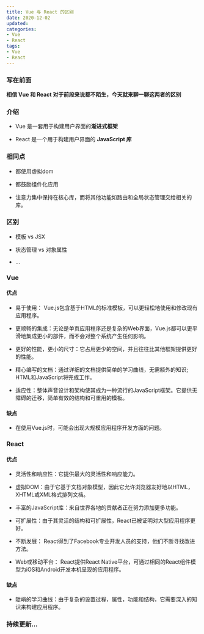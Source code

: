 ```yaml
---
title: Vue 与 React 的区别
date: 2020-12-02
updated: 
categories:
- Vue
- React
tags:
- Vue
- React
---
```


### 写在前面

**相信 Vue 和 React 对于前段来说都不陌生，今天就来聊一聊这两者的区别**

<!-- more -->

### 介绍

- Vue 是一套用于构建用户界面的**渐进式框架**

- React 是一个用于构建用户界面的 **JavaScript 库**

### 相同点

- 都使用虚拟dom

- 都鼓励组件化应用

- 注意力集中保持在核心库，而将其他功能如路由和全局状态管理交给相关的库。

### 区别

- 模板 vs JSX

- 状态管理 vs 对象属性

- ...

### Vue

#### 优点

- 易于使用： Vue.js包含基于HTML的标准模板，可以更轻松地使用和修改现有应用程序。

- 更顺畅的集成：无论是单页应用程序还是复杂的Web界面，Vue.js都可以更平滑地集成更小的部件，而不会对整个系统产生任何影响。

- 更好的性能，更小的尺寸：它占用更少的空间，并且往往比其他框架提供更好的性能。

- 精心编写的文档：通过详细的文档提供简单的学习曲线，无需额外的知识; HTML和JavaScript将完成工作。

- 适应性：整体声音设计和架构使其成为一种流行的JavaScript框架。它提供无障碍的迁移，简单有效的结构和可重用的模板。

#### 缺点

- 在使用Vue.js时，可能会出现大规模应用程序开发方面的问题。

### React

#### 优点

- 灵活性和响应性：它提供最大的灵活性和响应能力。

- 虚拟DOM：由于它基于文档对象模型，因此它允许浏览器友好地以HTML，XHTML或XML格式排列文档。

- 丰富的JavaScript库：来自世界各地的贡献者正在努力添加更多功能。

- 可扩展性：由于其灵活的结构和可扩展性，React已被证明对大型应用程序更好。

- 不断发展： React得到了Facebook专业开发人员的支持，他们不断寻找改进方法。

- Web或移动平台： React提供React Native平台，可通过相同的React组件模型为iOS和Android开发本机呈现的应用程序。

#### 缺点

- 陡峭的学习曲线：由于复杂的设置过程，属性，功能和结构，它需要深入的知识来构建应用程序。

### 持续更新...